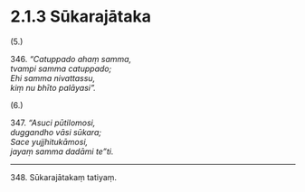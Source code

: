 

# 2.1.3 Sūkarajātaka




(5.)

346\. _“Catuppado ahaṃ samma,_  
_tvampi samma catuppado;_  
_Ehi samma nivattassu,_  
_kiṃ nu bhīto palāyasi”._  


(6.)

347\. _“Asuci pūtilomosi,_  
_duggandho vāsi sūkara;_  
_Sace yujjhitukāmosi,_  
_jayaṃ samma dadāmi te”ti._  


---

348\. Sūkarajātakaṃ tatiyaṃ.





